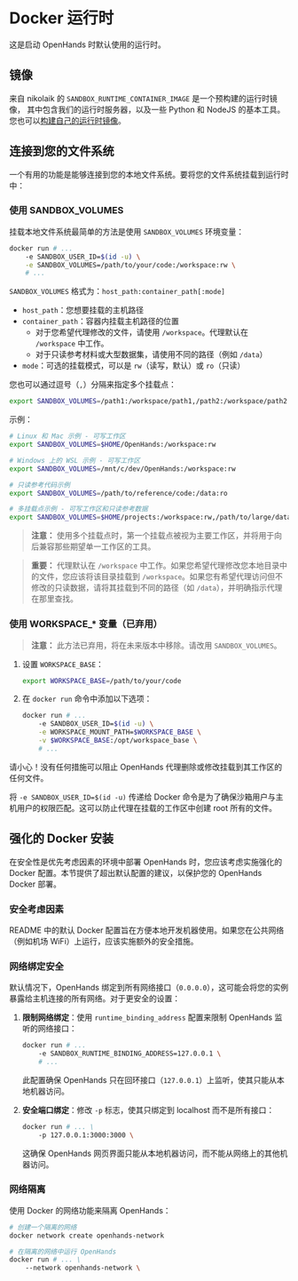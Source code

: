 # Docker 运行时

这是启动 OpenHands 时默认使用的运行时。

## 镜像
来自 nikolaik 的 `SANDBOX_RUNTIME_CONTAINER_IMAGE` 是一个预构建的运行时镜像，
其中包含我们的运行时服务器，以及一些 Python 和 NodeJS 的基本工具。
您也可以[构建自己的运行时镜像](../how-to/custom-sandbox-guide)。

## 连接到您的文件系统
一个有用的功能是能够连接到您的本地文件系统。要将您的文件系统挂载到运行时中：

### 使用 SANDBOX_VOLUMES

挂载本地文件系统最简单的方法是使用 `SANDBOX_VOLUMES` 环境变量：

```bash
docker run # ...
    -e SANDBOX_USER_ID=$(id -u) \
    -e SANDBOX_VOLUMES=/path/to/your/code:/workspace:rw \
    # ...
```

`SANDBOX_VOLUMES` 格式为：`host_path:container_path[:mode]`

- `host_path`：您想要挂载的主机路径
- `container_path`：容器内挂载主机路径的位置
  - 对于您希望代理修改的文件，请使用 `/workspace`。代理默认在 `/workspace` 中工作。
  - 对于只读参考材料或大型数据集，请使用不同的路径（例如 `/data`）
- `mode`：可选的挂载模式，可以是 `rw`（读写，默认）或 `ro`（只读）

您也可以通过逗号（`,`）分隔来指定多个挂载点：

```bash
export SANDBOX_VOLUMES=/path1:/workspace/path1,/path2:/workspace/path2:ro
```

示例：

```bash
# Linux 和 Mac 示例 - 可写工作区
export SANDBOX_VOLUMES=$HOME/OpenHands:/workspace:rw

# Windows 上的 WSL 示例 - 可写工作区
export SANDBOX_VOLUMES=/mnt/c/dev/OpenHands:/workspace:rw

# 只读参考代码示例
export SANDBOX_VOLUMES=/path/to/reference/code:/data:ro

# 多挂载点示例 - 可写工作区和只读参考数据
export SANDBOX_VOLUMES=$HOME/projects:/workspace:rw,/path/to/large/dataset:/data:ro
```

> **注意：** 使用多个挂载点时，第一个挂载点被视为主要工作区，并将用于向后兼容那些期望单一工作区的工具。

> **重要：** 代理默认在 `/workspace` 中工作。如果您希望代理修改您本地目录中的文件，您应该将该目录挂载到 `/workspace`。如果您有希望代理访问但不修改的只读数据，请将其挂载到不同的路径（如 `/data`），并明确指示代理在那里查找。

### 使用 WORKSPACE_* 变量（已弃用）

> **注意：** 此方法已弃用，将在未来版本中移除。请改用 `SANDBOX_VOLUMES`。

1. 设置 `WORKSPACE_BASE`：

    ```bash
    export WORKSPACE_BASE=/path/to/your/code
    ```

2. 在 `docker run` 命令中添加以下选项：

    ```bash
    docker run # ...
        -e SANDBOX_USER_ID=$(id -u) \
        -e WORKSPACE_MOUNT_PATH=$WORKSPACE_BASE \
        -v $WORKSPACE_BASE:/opt/workspace_base \
        # ...
    ```

请小心！没有任何措施可以阻止 OpenHands 代理删除或修改挂载到其工作区的任何文件。

将 `-e SANDBOX_USER_ID=$(id -u)` 传递给 Docker 命令是为了确保沙箱用户与主机用户的权限匹配。这可以防止代理在挂载的工作区中创建 root 所有的文件。

## 强化的 Docker 安装

在安全性是优先考虑因素的环境中部署 OpenHands 时，您应该考虑实施强化的 Docker 配置。本节提供了超出默认配置的建议，以保护您的 OpenHands Docker 部署。

### 安全考虑因素

README 中的默认 Docker 配置旨在方便本地开发机器使用。如果您在公共网络（例如机场 WiFi）上运行，应该实施额外的安全措施。

### 网络绑定安全

默认情况下，OpenHands 绑定到所有网络接口（`0.0.0.0`），这可能会将您的实例暴露给主机连接的所有网络。对于更安全的设置：

1. **限制网络绑定**：使用 `runtime_binding_address` 配置来限制 OpenHands 监听的网络接口：

   ```bash
   docker run # ...
       -e SANDBOX_RUNTIME_BINDING_ADDRESS=127.0.0.1 \
       # ...
   ```

   此配置确保 OpenHands 只在回环接口（`127.0.0.1`）上监听，使其只能从本地机器访问。

2. **安全端口绑定**：修改 `-p` 标志，使其只绑定到 localhost 而不是所有接口：

   ```bash
   docker run # ... \
       -p 127.0.0.1:3000:3000 \
   ```

   这确保 OpenHands 网页界面只能从本地机器访问，而不能从网络上的其他机器访问。

### 网络隔离

使用 Docker 的网络功能来隔离 OpenHands：

```bash
# 创建一个隔离的网络
docker network create openhands-network

# 在隔离的网络中运行 OpenHands
docker run # ... \
    --network openhands-network \
```